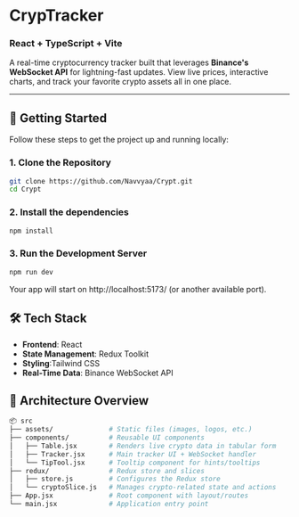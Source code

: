 # CrypTracker
### React + TypeScript + Vite

A real-time cryptocurrency tracker built that leverages **Binance's WebSocket API** for lightning-fast updates. View live prices, interactive charts, and track your favorite crypto assets all in one place.


---

## 🧪 Getting Started

Follow these steps to get the project up and running locally:

### 1. **Clone the Repository**

```bash
git clone https://github.com/Navvyaa/Crypt.git
cd Crypt
```
### 2. **Install the dependencies**

```bash
npm install
```

### 3. **Run the Development Server**

```bash
npm run dev
```

Your app will start on http://localhost:5173/ (or another available port).


## 🛠️ Tech Stack

- **Frontend**: React
- **State Management**: Redux Toolkit
- **Styling**:Tailwind CSS
- **Real-Time Data**: Binance WebSocket API

  
## 🧱 Architecture Overview

```bash
📦 src
├── assets/              # Static files (images, logos, etc.)
├── components/          # Reusable UI components
│   ├── Table.jsx        # Renders live crypto data in tabular form
│   ├── Tracker.jsx      # Main tracker UI + WebSocket handler
│   └── TipTool.jsx      # Tooltip component for hints/tooltips
├── redux/               # Redux store and slices
│   ├── store.js         # Configures the Redux store
│   └── cryptoSlice.js   # Manages crypto-related state and actions
├── App.jsx              # Root component with layout/routes
└── main.jsx             # Application entry point
```

